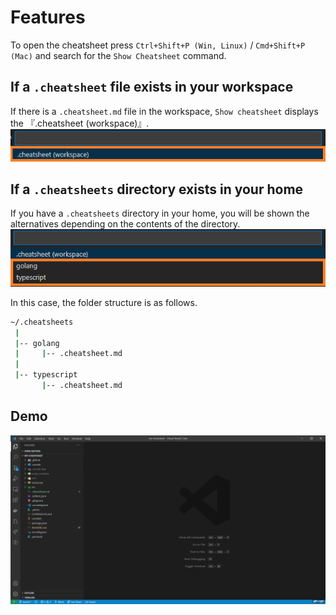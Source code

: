 # Features
To open the cheatsheet press `Ctrl+Shift+P (Win, Linux)` / `Cmd+Shift+P (Mac)` and search for the `Show Cheatsheet` command.

## If a `.cheatsheet` file exists in your workspace
If there is a `.cheatsheet.md` file in the workspace, `Show cheatsheet` displays the 『.cheatsheet (workspace)』.
![img](./if_workspace_cheatsheet.png)

## If a `.cheatsheets` directory exists in your home
If you have a `.cheatsheets` directory in your home, you will be shown the alternatives depending on the contents of the directory.
![img](./if_global_cheatsheet.png)

In this case, the folder structure is as follows.

```sh
~/.cheatsheets
 |
 |-- golang
 |     |-- .cheatsheet.md
 |
 |-- typescript
       |-- .cheatsheet.md
```

## Demo
![demo](../../resources/show_demo.gif)